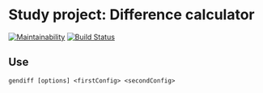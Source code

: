 # Study project: Difference calculator
[![Maintainability](https://api.codeclimate.com/v1/badges/d206b626468187617402/maintainability)](https://codeclimate.com/github/cognitive-cake/project-lvl2-s257/maintainability) [![Build Status](https://travis-ci.org/cognitive-cake/project-lvl2-s257.svg?branch=master)](https://travis-ci.org/cognitive-cake/project-lvl2-s257)

## Use

`gendiff [options] <firstConfig> <secondConfig>`

